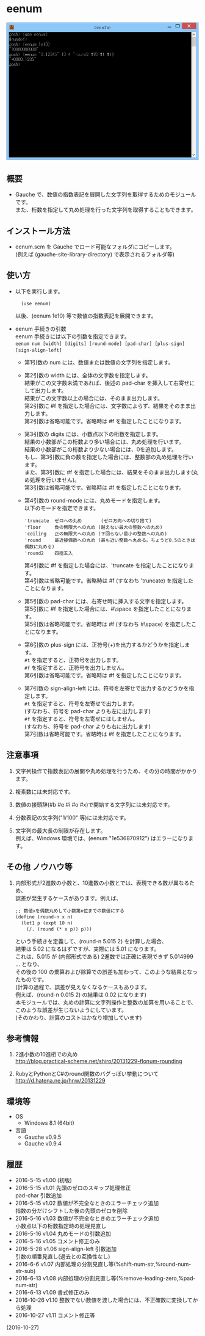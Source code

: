 # eenum

![image](image.png)

## 概要
- Gauche で、数値の指数表記を展開した文字列を取得するためのモジュールです。  
  また、桁数を指定して丸め処理を行った文字列を取得することもできます。


## インストール方法
- eenum.scm を Gauche でロード可能なフォルダにコピーします。  
  (例えば (gauche-site-library-directory) で表示されるフォルダ等)


## 使い方
- 以下を実行します。
  ```
    (use eenum)
  ```
  以後、(eenum 1e10) 等で数値の指数表記を展開できます。

- eenum 手続きの引数  
  eenum 手続きには以下の引数を指定できます。  
  `eenum num [width] [digits] [round-mode] [pad-char] [plus-sign] [sign-align-left]`
  - 第1引数の num には、数値または数値の文字列を指定します。

  - 第2引数の width には、全体の文字数を指定します。  
    結果がこの文字数未満であれば、後述の pad-char を挿入して右寄せにして出力します。  
    結果がこの文字数以上の場合には、そのまま出力します。  
    第2引数に #f を指定した場合には、文字数によらず、結果をそのまま出力します。  
    第2引数は省略可能です。省略時は #f を指定したことになります。

  - 第3引数の digits には、小数点以下の桁数を指定します。  
    結果の小数部がこの桁数より多い場合には、丸め処理を行います。  
    結果の小数部がこの桁数より少ない場合には、0を追加します。  
    もし、第3引数に負の数を指定した場合には、整数部の丸め処理を行います。  
    また、第3引数に #f を指定した場合には、結果をそのまま出力します(丸め処理を行いません)。  
    第3引数は省略可能です。省略時は #f を指定したことになります。

  - 第4引数の round-mode には、丸めモードを指定します。  
    以下のモードを指定できます。
    ```
    'truncate  ゼロへの丸め       (ゼロ方向への切り捨て)
    'floor     負の無限大への丸め (越えない最大の整数への丸め)
    'ceiling   正の無限大への丸め (下回らない最小の整数への丸め)
    'round     最近接偶数への丸め (最も近い整数へ丸める。ちょうど0.5のときは偶数に丸める)
    'round2    四捨五入
    ```
    第4引数に #f を指定した場合には、'truncate を指定したことになります。  
    第4引数は省略可能です。省略時は #f (すなわち 'truncate) を指定したことになります。

  - 第5引数の pad-char には、右寄せ時に挿入する文字を指定します。  
    第5引数に #f を指定した場合には、#\space を指定したことになります。  
    第5引数は省略可能です。省略時は #f (すなわち #\space) を指定したことになります。

  - 第6引数の plus-sign には、正符号(+)を出力するかどうかを指定します。  
    `#t` を指定すると、正符号を出力します。  
    `#f` を指定すると、正符号を出力しません。  
    第6引数は省略可能です。省略時は #f を指定したことになります。

  - 第7引数の sign-align-left には、符号を左寄せで出力するかどうかを指定します。  
    `#t` を指定すると、符号を左寄せで出力します。  
      (すなわち、符号を pad-char よりも左に出力します)  
    `#f` を指定すると、符号を左寄せにはしません。  
      (すなわち、符号を pad-char よりも右に出力します)  
    第7引数は省略可能です。省略時は #f を指定したことになります。


## 注意事項
1. 文字列操作で指数表記の展開や丸め処理を行うため、その分の時間がかかります。

2. 複素数には未対応です。

3. 数値の接頭辞(#b #e #i #o #x)で開始する文字列には未対応です。

4. 分数表記の文字列("1/100" 等)には未対応です。

5. 文字列の最大長の制限が存在します。  
   例えば、Windows 環境では、(eenum "1e536870912") はエラーになります。


## その他 ノウハウ等
1. 内部形式が2進数の小数と、10進数の小数とでは、表現できる数が異なるため、  
   誤差が発生するケースがあります。例えば、  
   
   ```
   ;; 数値xを偶数丸めして小数第n位までの数値にする
   (define (round-n x n)
     (let1 p (expt 10 n)
       (/. (round (* x p)) p)))
   ```
   という手続きを定義して、(round-n 5.015 2) を計算した場合、  
   結果は 5.02 になるはずですが、実際には 5.01 になります。  
   これは、5.015 が (内部形式である) 2進数では正確に表現できず 5.014999 ... となり、  
   その後の 100 の乗算および除算での誤差も加わって、このような結果となったものです。  
   (計算の過程で、誤差が見えなくなるケースもあります。  
    例えば、(round-n 0.015 2) の結果は 0.02 になります)  
   本モジュールでは、丸めの計算に文字列操作と整数の加算を用いることで、  
   このような誤差が生じないようにしています。  
   (そのかわり、計算のコストはかなり増加しています)


## 参考情報
1. 2進小数の10進桁での丸め  
   http://blog.practical-scheme.net/shiro/20131229-flonum-rounding

2. RubyとPythonとC#のround関数のバグっぽい挙動について  
   http://d.hatena.ne.jp/hnw/20131229


## 環境等
- OS
  - Windows 8.1 (64bit)
- 言語
  - Gauche v0.9.5
  - Gauche v0.9.4

## 履歴
- 2016-5-15  v1.00 (初版)
- 2016-5-15  v1.01 先頭のゼロのスキップ処理修正  
  pad-char 引数追加
- 2016-5-15  v1.02 数値が不完全なときのエラーチェック追加  
  指数の分だけシフトした後の先頭のゼロを削除
- 2016-5-16  v1.03 数値が不完全なときのエラーチェック追加  
  小数点以下の桁数指定時の処理見直し
- 2016-5-16  v1.04 丸めモードの引数追加
- 2016-5-16  v1.05 コメント修正のみ
- 2016-5-28  v1.06 sign-align-left 引数追加  
  引数の順番見直し(過去との互換性なし)
- 2016-6-6   v1.07 内部処理の分割見直し等(%shift-num-str,%round-num-str-sub)
- 2016-6-13  v1.08 内部処理の分割見直し等(%remove-leading-zero,%pad-num-str)
- 2016-6-13  v1.09 書式修正のみ
- 2016-10-26 v1.10 整数でない数値を渡した場合には、不正確数に変換してから処理
- 2016-10-27 v1.11 コメント修正等


(2016-10-27)
